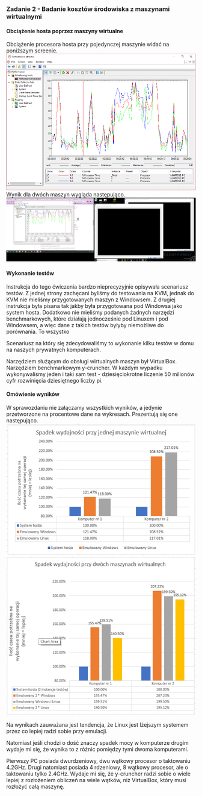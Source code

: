### Zadanie 2 - Badanie kosztów środowiska z maszynami wirtualnymi

#### Obciążenie hosta poprzez maszyny wirtualne

Obciążenie procesora hosta przy pojedynczej maszynie widać na poniższym screenie.
![Jedna maszyna](screenshots/task2/ladowanie-maszyny-wirt-z-win.png)
Wynik dla dwóch maszyn wygląda następująco.
![Dwie maszyny](screenshots/task2/ladowanie-dwoch-maszyn-wirt-z-win.png)

#### Wykonanie testów
Instrukcja do tego ćwiczenia bardzo nieprecyzyjnie opisywała scenariusz testów. Z jednej strony zachęcani byliśmy do testowania na KVM, jednak do KVM nie mieliśmy przygotowanych maszyn z Windowsem. Z drugiej instrukcja była pisana tak jakby była przygotowana pod Windowsa jako system hosta. Dodatkowo nie mieliśmy podanych żadnych narzędzi benchmarkowych, które działają jednocześnie pod Linuxem i pod Windowsem, a więc dane z takich testów byłyby niemożliwe do porównania. To wszystko

Scenariusz na który się zdecydowaliśmy to wykonanie kilku testów w domu na naszych prywatnych komputerach.

Narzędziem służącym do obsługi wirtualnych maszyn był VirtualBox. Narzędziem benchmarkowym y-cruncher. W każdym wypadku wykonywaliśmy jeden i taki sam test - dziesięciokrotne liczenie 50 milionów cyfr rozwinięcia dziesiętnego liczby pi.

#### Omówienie wyników

W sprawozdaniu nie załączamy wszystkich wyników, a jedynie przetworzone na procentowe dane na wykresach. Prezentują się one następująco.
![Jedna maszyna](screenshots/task2/wyniki1.png)
![Dwie maszyny](screenshots/task2/wyniki2.png)

Na wynikach zauważana jest tendencja, że Linux jest lżejszym systemem przez co lepiej radzi sobie przy emulacji.

Natomiast jeśli chodzi o dość znaczy spadek mocy w komputerze drugim wydaje mi się, że wynika to z różnic pomiędzy tymi dwoma komputerami.

Pierwszy PC posiada dwurdzeniowy, dwu wątkowy procesor o taktowaniu 4.2GHz. Drugi natomiast posiada 4 rdzeniowy, 8 wątkowy procesor, ale o taktowaniu tylko 2.4GHz. Wydaje mi się, że y-cruncher radzi sobie o wiele lepiej z rozłożeniem obliczeń na wiele wątków, niż VirtualBox, który musi rozłożyć całą maszynę.
